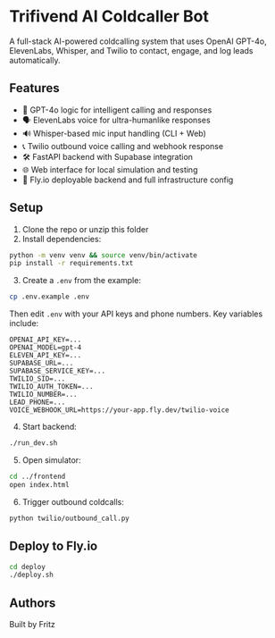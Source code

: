 # Trifivend AI Coldcaller Bot

A full-stack AI-powered coldcalling system that uses OpenAI GPT-4o, ElevenLabs, Whisper, and Twilio to contact, engage, and log leads automatically.

## Features
- 🧠 GPT-4o logic for intelligent calling and responses
- 🗣️ ElevenLabs voice for ultra-humanlike responses
- 🔊 Whisper-based mic input handling (CLI + Web)
- 📞 Twilio outbound voice calling and webhook response
- 🛠 FastAPI backend with Supabase integration
- 🌐 Web interface for local simulation and testing
- 🚀 Fly.io deployable backend and full infrastructure config

## Setup

1. Clone the repo or unzip this folder
2. Install dependencies:

```bash
python -m venv venv && source venv/bin/activate
pip install -r requirements.txt
```

3. Create a `.env` from the example:

```bash
cp .env.example .env
```
Then edit `.env` with your API keys and phone numbers. Key variables include:
```
OPENAI_API_KEY=...
OPENAI_MODEL=gpt-4
ELEVEN_API_KEY=...
SUPABASE_URL=...
SUPABASE_SERVICE_KEY=...
TWILIO_SID=...
TWILIO_AUTH_TOKEN=...
TWILIO_NUMBER=...
LEAD_PHONE=...
VOICE_WEBHOOK_URL=https://your-app.fly.dev/twilio-voice
```

4. Start backend:
```bash
./run_dev.sh
```

5. Open simulator:
```bash
cd ../frontend
open index.html
```

6. Trigger outbound coldcalls:
```bash
python twilio/outbound_call.py
```

## Deploy to Fly.io
```bash
cd deploy
./deploy.sh
```

## Authors
Built by Fritz
